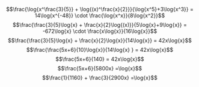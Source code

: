 $$\frac{\log{x^\frac{3}{5}} + \log{(x)^\frac{x}{2}}}{\log{x^5}+3\log{x^3}} = 14\log{x^{-48}} \cdot \frac{\log{x^x}}{8\log{x^2}}$$
$$\frac{\frac{3}{5}\log{x} + \frac{x}{2}\log{(x)}}{5\log{x}+9\log{x}} = -672\log{x} \cdot \frac{x\log{x}}{16\log{x}}$$
$$\frac{\frac{3}{5}\log{x} + \frac{x}{2}\log{x}}{14\log{x}} = 42x\log{x}$$
$$\frac{\frac{5x+6}{10}\log{x}}{14\log{x} } = 42x\log{x}$$
$$\frac{5x+6}{140} = 42x\log{x}$$
$$\frac{5x+6}{5800x} =\log{x}$$
$$\frac{1}{1160} + \frac{3}{2900x} =\log{x}$$
